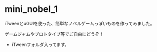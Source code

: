 # mini_nobel_1

iTweenとuGUIを使った、簡単なノベルゲームっぽいものを作ってみました。

ゲームジャムやプロトタイプ等でご自由にどうぞ！

* iTweenフォルダ入ってます。
